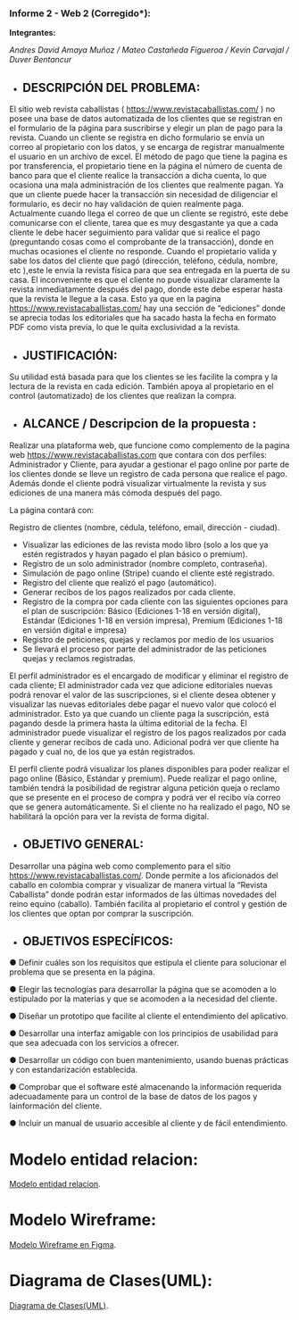 ### Informe 2 - Web 2 (Corregido*):

**Integrantes:**

*Andres David Amaya Muñoz / Mateo Castañeda Figueroa / Kevin Carvajal / Duver Bentancur*


* ## DESCRIPCIÓN DEL PROBLEMA:

El sitio web revista caballistas ( https://www.revistacaballistas.com/ ) no posee una
base de datos automatizada de los clientes que se registran en el formulario de la
página para suscribirse y elegir un plan de pago para la revista. Cuando un cliente se
registra en dicho formulario se envía un correo al propietario con los datos, y se
encarga de registrar manualmente el usuario en un archivo de excel.
El método de pago que tiene la pagina es por transferencia, el propietario tiene en la
página el número de cuenta de banco para que el cliente realice la transacción a dicha
cuenta, lo que ocasiona una mala administración de los clientes que realmente pagan.
Ya que un cliente puede hacer la transacción sin necesidad de diligenciar el formulario,
es decir no hay validación de quien realmente paga.
Actualmente cuando llega el correo de que un cliente se registró, este debe
comunicarse con el cliente, tarea que es muy desgastante ya que a cada cliente le
debe hacer seguimiento para validar que si realice el pago (preguntando cosas como
el comprobante de la transacción), donde en muchas ocasiones el cliente no responde.
Cuando el propietario valida y sabe los datos del cliente que pagó (dirección, teléfono,
cédula, nombre, etc ),este le envía la revista física para que sea entregada en la puerta
de su casa. El inconveniente es que el cliente no puede visualizar claramente la revista
inmediatamente después del pago, donde este debe esperar hasta que la revista le
llegue a la casa.
Esto ya que en la pagina https://www.revistacaballistas.com/ hay una sección
de “ediciones” donde se aprecia todas los editoriales que ha sacado hasta la fecha en
formato PDF como vista previa, lo que le quita exclusividad a la revista.


* ## JUSTIFICACIÓN:


Su utilidad está basada para que los clientes se les facilite la compra y la lectura de la revista en cada edición. 
También apoya al propietario en el control (automatizado) de los clientes que realizan la compra.


* ## ALCANCE / Descripcion de la propuesta :

Realizar una plataforma web, que funcione como complemento de la pagina web https://www.revistacaballistas.com 
que contara con dos perfiles: Administrador y Cliente, para ayudar a gestionar el pago online por parte de los 
clientes donde se lleve un registro de cada persona que realice el pago. 
Además donde el cliente podrá visualizar virtualmente la revista y sus ediciones de una manera más cómoda después
del pago.

La página contará con:

 Registro de clientes (nombre, cédula, teléfono, email, dirección - ciudad).
- Visualizar las ediciones de las revista modo libro (solo a los que ya estén registrados y hayan pagado el plan básico o premium).
- Registro de un solo administrador (nombre completo, contraseña).
- Simulación de pago online (Stripe) cuando el cliente esté registrado.
- Registro del cliente que realizó el pago (automático).
- Generar recibos de los pagos realizados por cada cliente.
- Registro de la compra por cada cliente con las siguientes opciones para el plan
de suscripción: Básico (Ediciones 1-18 en versión digital), Estándar (Ediciones
1-18 en versión impresa), Premium (Ediciones 1-18 en versión digital e
impresa)
- Registro de peticiones, quejas y reclamos por medio de los usuarios
- Se llevará el proceso por parte del administrador de las peticiones quejas y
reclamos registradas.

El perfil administrador es el encargado de modificar y eliminar el registro de cada
cliente; El administrador cada vez que adicione editoriales nuevas podrá renovar el
valor de las suscripciones, si el cliente desea obtener y visualizar las nuevas
editoriales debe pagar el nuevo valor que colocó el administrador. Esto ya que cuando
un cliente paga la suscripción, está pagando desde la primera hasta la última editorial
de la fecha. El administrador puede visualizar el registro de los pagos realizados por
cada cliente y generar recibos de cada uno. Adicional podrá ver que cliente ha pagado
y cual no, de los que ya están registrados.

El perfil cliente podrá visualizar los planes disponibles para poder realizar el pago
online (Básico, Estándar y premium). Puede realizar el pago online, también tendrá la
posibilidad de registrar alguna petición queja o reclamo que se presente en el proceso
de compra y podrá ver el recibo vía correo que se genera automáticamente. Si el
cliente no ha realizado el pago, NO se habilitará la opción para ver la revista de forma
digital.


* ## OBJETIVO GENERAL:

Desarrollar una página web como complemento para el sitio https://www.revistacaballistas.com/.
Donde permite a los aficionados del caballo en colombia comprar y visualizar de
manera virtual la “Revista Caballista” donde podrán estar informados de las últimas
novedades del reino equino (caballo). También facilita al propietario el control y gestión de los clientes que optan por comprar
la suscripción.

* ## OBJETIVOS ESPECÍFICOS:

● Definir cuáles son los requisitos que estipula el cliente para solucionar el problema que se presenta en la página.

● Elegir las tecnologías para desarrollar la página que se acomoden a lo estipulado por la materias y que se acomoden a la 
necesidad del cliente.

● Diseñar un prototipo que facilite al cliente el entendimiento del aplicativo.

● Desarrollar una interfaz amigable con los principios de usabilidad para que sea adecuada con los servicios a ofrecer.

● Desarrollar un código con buen mantenimiento, usando buenas prácticas y con estandarización establecida.

● Comprobar que el software esté almacenando la información requerida adecuadamente para un control de la base de datos de 
los pagos y lainformación del cliente.

● Incluir un manual de usuario accesible al cliente y de fácil entendimiento.



# Modelo entidad relacion:

[Modelo entidad relacion](https://raw.githubusercontent.com/Andres2020-CESW2/CESW2/informe_dos/Modelo_ER.PNG).

# Modelo Wireframe:

[Modelo Wireframe en Figma](https://www.figma.com/file/o6kKWvFzo36c6IBNFLV6uS/REVISTA-CABALLISTAS---PROTOTIPO?node-id=0%3A1).

# Diagrama de Clases(UML):

[Diagrama de Clases(UML)](https://raw.githubusercontent.com/Andres2020-CESW2/CESW2/informe_dos/Diagrama_UML.pdf).

